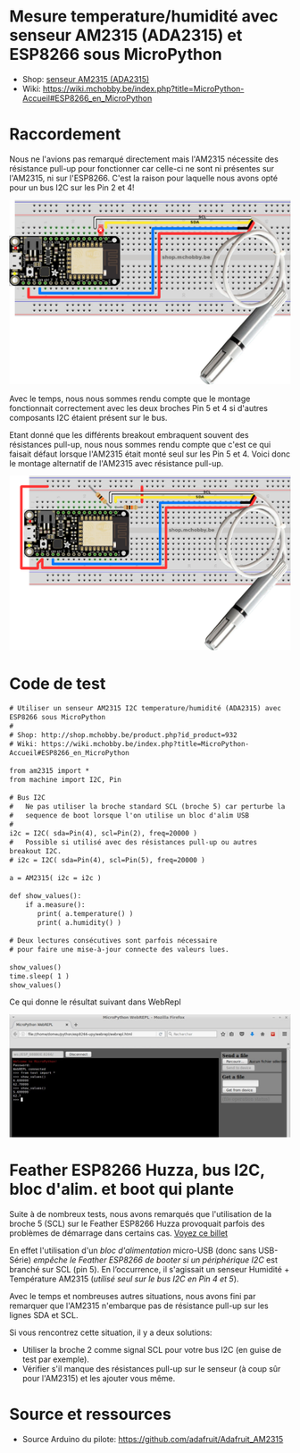 # Mesure temperature/humidité avec senseur AM2315 (ADA2315) et ESP8266 sous MicroPython

* Shop: [senseur AM2315 (ADA2315)](http://shop.mchobby.be/product.php?id_product=932)
* Wiki: https://wiki.mchobby.be/index.php?title=MicroPython-Accueil#ESP8266_en_MicroPython

# Raccordement

Nous ne l'avions pas remarqué directement mais l'AM2315 nécessite des résistance pull-up pour fonctionner car celle-ci ne sont ni présentes sur l'AM2315, ni sur l'ESP8266. C'est la raison pour laquelle nous avons opté pour un bus I2C sur les Pin 2 et 4!

![Raccordement](AM2315_bb.jpg)

Avec le temps, nous nous sommes rendu compte que le montage fonctionnait correctement avec les deux broches Pin 5 et 4 si d'autres composants I2C étaient présent sur le bus.

Etant donné que les différents breakout embraquent souvent des résistances pull-up, nous nous sommes rendu compte que c'est ce qui faisait défaut lorsque l'AM2315 était monté seul sur les Pin 5 et 4. Voici donc le montage alternatif de l'AM2315 avec résistance pull-up.

![Raccordement avec pull-up](AM2315_bb_v2.png)

# Code de test

```
# Utiliser un senseur AM2315 I2C temperature/humidité (ADA2315) avec ESP8266 sous MicroPython
#
# Shop: http://shop.mchobby.be/product.php?id_product=932
# Wiki: https://wiki.mchobby.be/index.php?title=MicroPython-Accueil#ESP8266_en_MicroPython

from am2315 import *
from machine import I2C, Pin

# Bus I2C
#   Ne pas utiliser la broche standard SCL (broche 5) car perturbe la
#   sequence de boot lorsque l'on utilise un bloc d'alim USB
#
i2c = I2C( sda=Pin(4), scl=Pin(2), freq=20000 )
#   Possible si utilisé avec des résistances pull-up ou autres breakout I2C.
# i2c = I2C( sda=Pin(4), scl=Pin(5), freq=20000 )

a = AM2315( i2c = i2c )

def show_values():
    if a.measure():
       print( a.temperature() )
       print( a.humidity() )

# Deux lectures consécutives sont parfois nécessaire
# pour faire une mise-à-jour connecte des valeurs lues.

show_values()
time.sleep( 1 )
show_values()
```

Ce qui donne le résultat suivant dans WebRepl

![Resultat](AM2315_webrepl.jpg)

# Feather ESP8266 Huzza, bus I2C, bloc d'alim. et boot qui plante

Suite à de nombreux tests, nous avons remarqués que l'utilisation de la broche 5 (SCL) sur le Feather ESP8266 Huzza provoquait parfois des problèmes de démarrage dans certains cas. [Voyez ce billet](https://forums.adafruit.com/viewtopic.php?f=57&t=105635)

En effet l'utilisation d'un _bloc d'alimentation_ micro-USB (donc sans USB-Série) _empêche le Feather ESP8266 de booter si un périphérique I2C_ est branché sur SCL (pin 5). En l’occurrence, il s'agissait un senseur Humidité + Température AM2315 (_utilisé seul sur le bus I2C en Pin 4 et 5_).

Avec le temps et nombreuses autres situations, nous avons fini par remarquer que l'AM2315 n'embarque pas de résistance pull-up sur les lignes SDA et SCL.

Si vous rencontrez cette situation, il y a deux solutions:
* Utiliser la broche 2 comme signal SCL pour votre bus I2C (en guise de test par exemple).
* Vérifier s'il manque des résistances pull-up sur le senseur (à coup sûr pour l'AM2315) et les ajouter vous même.

# Source et ressources
* Source Arduino du pilote: https://github.com/adafruit/Adafruit_AM2315
